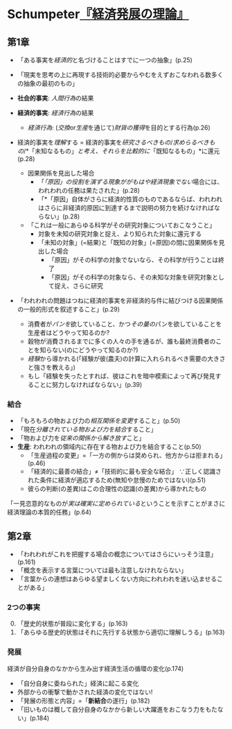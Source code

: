 # Schumpeter[『経済発展の理論』](urn:isbn:4003414713)

## 第1章

- 「ある事実を*経済的*と名づけることはすでに一つの抽象」(p.25)
- 「現実を思考の上に再現する技術的必要からやむをえずおこなわれる数多くの抽象の最初のもの」

- **社会的事実**: *人間行為*の結果
- **経済的事実**: *経済行為*の結果
	- *経済行為*: (*交換*or*生産*を通じて)*財貨の獲得*を目的とする行為(p.26)
- 経済的事実を*理解*する = 経済的事実を*研究さるべきもの*/*求めらるべきもの*/*「未知なるもの」*と考え、それらを比較的に*「既知なるもの」*に還元(p.28)
	- 因果関係を見出した場合
		- 「*「原因」の役割を演ずる現象ががもはや経済現象でない*場合には、われわれの任務は果たされた」(p.28)
		- 「*「原因」自体がさらに経済的性質のものであるならば、われわれはさらに非経済的原因に到達するまで説明の努力を続けなければならない」(p.28)
	- 「これは一般にあらゆる科学がその研究対象についておこなうこと」
		- 対象を未知の研究対象と捉え、より知られた対象に還元する
		- 「未知の対象」(=結果)と「既知の対象」(=原因)の間に因果関係を見出した場合
			- 「原因」がその科学の対象でないなら、その科学が行うことは終了
			- 「原因」がその科学の対象なら、その未知な対象を研究対象として捉え、さらに研究
- 「われわれの問題はつねに経済的事実を非経済的与件に結びつける因果関係の一般的形式を叙述すること」(p.29)
	- 消費者が*パンを*欲していること、かつ*その量の*パンを欲していることを生産者はどうやって知るのか?
	- 穀物が消費されるまでに多くの人々の手を通るが、誰も最終消費者のことを知らない(のにどうやって知るのか?)
	- *経験*から導かれる(「経験が彼(農夫)の計算に入れられるべき需要の大きさと強さを教える」)
	- もし「経験を失ったとすれば、彼はこれを暗中模索によって再び発見することに努力しなければならない」(p.39)

### **結合**

- 「もろもろの物および力の*相互関係を変更*すること」(p.50)
- 「現在*分離されている物および力を結合*すること」
- 「物および力を*従来の関係から解き放す*こと」
- **生産**: われわれの領域内に存在する物および力を結合すること(p.50)
	- 「生産過程の変更」=「一方の側からは奨められ、他方からは拒まれる」(p.46)
	- 「経済的に最善の結合」≠「技術的に最も安全な結合」 ∵正しく認識された条件に経済が適応するため(無知や怠慢のためではない)(p.51)
	- 彼らの判断(の差異)はこの合理性の認識(の差異)から導かれたもの

「一見恣意的なものが*実は確実に定められている*ということを示すことがまさに経済理論の本質的任務」(p.64)

## 第2章

- 「われわれがこれを把握する場合の概念についてはさらにいっそう注意」(p.161)
- 「概念を表示する言葉については最も注意しなけれならない」
- 「言葉からの連想はあらゆる望ましくない方向にわれわれを迷い込ませることがある」

### 2つの事実

0. 「歴史的状態が普段に変化する」(p.163)
0. 「あらゆる歴史的状態はそれに先行する状態から適切に理解しうる」(p.163)

### **発展**

経済が自分自身のなかから生み出す経済生活の循環の変化(p.174)

- 「自分自身に委ねられた」経済に起こる変化
- 外部からの衝撃で動かされた経済の変化ではない!
- 「発展の形態と内容」=「**新結合**の遂行」(p.182)
- 「旧いものは概して自分自身のなかから新しい大躍進をおこなう力をもたない」(p.184)
